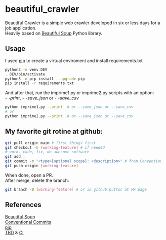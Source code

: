 # beautiful_crawler   

Beautiful Crawler is a simple web crawler developed in six or less days for a job application.   
Heavily based on [Beautiful Soup](https://beautiful-soup-4.readthedocs.io/en/latest/) Python library.


## Usage   

I used [pip](https://pip.pypa.io/en/stable/) to create a virtual enviroment and install requirements.txt   

```bash
python3 -m venv DEV  
. DEV/bin/activate  
python3 -m pip install --upgrade pip  
pip install -r requirements.txt
```    

And after that, run the imprime1.py or imprime2.py scripts with an option:   
*- -print*, *- -save_json* or *- -save_csv*

```bash
python imprime1.py --print  # or --save_json or --save_csv
# or 
python imprime2.py --print  # or --save_json or --save_csv
```

## My favorite git rotine at github:   

```bash
git pull origin main # first things first  
git checkout -b [working-feature] # if needed  
# work, code, fix, do awesome software  
git add .  
git commit -m "<type>[optional scope]: <description>" # from Conventional Commits  
git push origin [working-feature]  
```   
When done, open a PR.  
After merge, delete the branch:  
```bash
git branch -D [working-feature] # or in github button at PR page  
```


## References   

[Beautiful Soup](https://beautiful-soup-4.readthedocs.io/en/latest/)  
[Conventional Commits](https://www.conventionalcommits.org/en/v1.0.0/)   
[pip](https://pip.pypa.io/en/stable/)   
[TBD](https://trunkbaseddevelopment.com/) & [CI](https://trunkbaseddevelopment.com/continuous-integration/)
